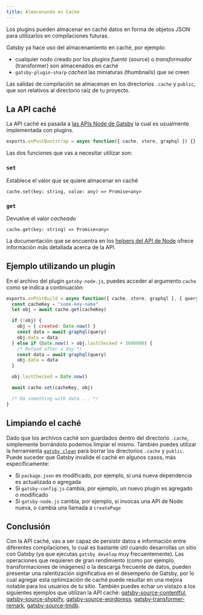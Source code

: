 ```yaml
---
title: Almacenando en Caché
---
```


Los plugins pueden almacenar en caché datos en forma de objetos JSON para utilizarlos en compilaciones futuras.

Gatsby ya hace uso del almacenamiento en caché, por ejemplo:

- cualquier nodo creado por los plugins _fuente_ (source) o _transformador_ (transformer) son almacenados en caché
- `gatsby-plugin-sharp` _cachea_ las miniaturas (thumbnails) que se creen

Las salidas de compilación se almacenan en los directorios `.cache` y `public`, que son relativos al directorio raíz de tu proyecto.

## La API caché

La API caché es pasada a [las APIs Node de Gatsby](/docs/node-apis/) la cual es usualmente implementada con plugins.

```js
exports.onPostBootstrap = async function({ cache, store, graphql }) {}
```

Las dos funciones que vas a necesitar utilizar son:

### `set`

Establece el valor que se quiere almacenar en caché

`cache.set(key: string, value: any) => Promise<any>`

### `get`

Devuelve el valor _cacheado_

`cache.get(key: string) => Promise<any>`

La documentación que se encuentra en los [helpers del API de Node](/docs/node-api-helpers/#cache) ofrece información más detallada acerca de la API.

## Ejemplo utilizando un plugin

En el archivo del plugin `gatsby-node.js`, puedes acceder al argumento `cache` como se indica a continuación:

```js:title=gatsby-node.js
exports.onPostBuild = async function({ cache, store, graphql }, { query }) {
  const cacheKey = "some-key-name"
  let obj = await cache.get(cacheKey)

  if (!obj) {
    obj = { created: Date.now() }
    const data = await graphql(query)
    obj.data = data
  } else if (Date.now() > obj.lastChecked + 3600000) {
    /* Reload after a day */
    const data = await graphql(query)
    obj.data = data
  }

  obj.lastChecked = Date.now()

  await cache.set(cacheKey, obj)

  /* Do something with data ... */
}
```

## Limpiando el caché

Dado que los archivos caché son guardados dentro del directorio `.cache`, simplemente borrándolo podemos limpiar el mismo. También puedes utilizar la herramienta [`gatsby clean`](/docs/gatsby-cli/#clean) para borrar los directorios `.cache` y `public`.
Puede suceder que Gatsby invalide el caché en algunos casos, más específicamente:

- Si `package.json` es modificado, por ejemplo, si una nueva dependencia es actualizada o agregada
- Si `gatsby-config.js` cambia, por ejemplo, un nuevo plugin es agregado o modificado
- Si `gatsby-node.js` cambia, por ejemplo, si invocas una API de Node nueva, o cambia una llamada a `createPage`

## Conclusión

Con la API caché, vas a ser capaz de persistir datos e información entre diferentes compilaciones, lo cual es bastante útil cuando desarrollas un sitio con Gatsby (ya que ejecutas `gatsby develop` muy frecuentemente). Las operaciones que requieren de gran rendimiento (como por ejemplo, transformaciones de imágenes) o la descarga frecuente de datos, pueden presentar una ralentización significativa en el desempeño de Gatsby, por lo cual agregar esta optimización de caché puede resultar en una mejora notable para los usuarios de tu sitio. También puedes echar un vistazo a los siguientes ejemplos que utilizan la API caché: [gatsby-source-contentful](https://github.com/gatsbyjs/gatsby/blob/7f5b262d7b5323f1a387b8b7278d9a81ee227258/packages/gatsby-source-contentful/src/download-contentful-assets.js), [gatsby-source-shopify](https://github.com/gatsbyjs/gatsby/blob/7f5b262d7b5323f1a387b8b7278d9a81ee227258/packages/gatsby-source-shopify/src/nodes.js#L23-L54), [gatsby-source-wordpress](https://github.com/gatsbyjs/gatsby/blob/7f5b262d7b5323f1a387b8b7278d9a81ee227258/packages/gatsby-source-wordpress/src/normalize.js#L471-L537), [gatsby-transformer-remark](https://github.com/gatsbyjs/gatsby/blob/7f5b262d7b5323f1a387b8b7278d9a81ee227258/packages/gatsby-transformer-remark/src/extend-node-type.js), [gatsby-source-tmdb](https://github.com/LekoArts/gatsby-source-tmdb/blob/e12c19af5e7053bfb7737e072db9e24acfa77f49/src/add-local-image.js).
